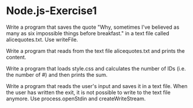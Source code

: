 # Node.js-Exercise1

Write a program that saves the quote "Why, sometimes I've believed as many as six impossible things before breakfast." in a text file called alicequotes.txt. Use writeFile.

Write a program that reads from the text file alicequotes.txt and prints the content.

Write a program that loads style.css and calculates the number of IDs (i.e. the number of #) and then prints the sum.

Write a program that reads the user's input and saves it in a text file. When the user has written the exit, it is not possible to write to the text file anymore. Use process.openStdin and createWriteStream.
